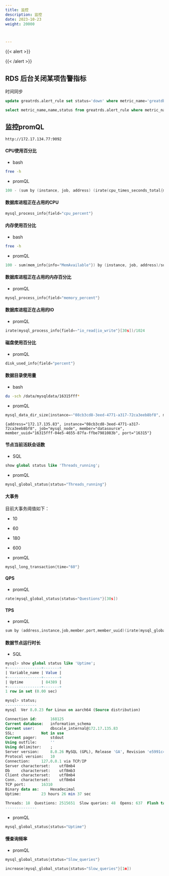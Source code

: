 ```yaml
---
title: 监控
description: 监控
date: 2023-10-23
weight: 20000



---
```


{{< alert >}}


{{< /alert >}}


## RDS 后台关闭某项告警指标

时间同步
```sql
update greatrds.alert_rule set status='down' where metric_name='greatdb_self_delta_time' and instance_uuid='044778f1-9f3a-4fed-8ddd-985f3ac610c7';

select metric_name,name,status from greatrds.alert_rule where metric_name='greatdb_self_delta_time';
```

## 监控promQL
`http://172.17.134.77:9092`


#### CPU使用百分比
- bash
```bash
free -h
```

- promQL
```c
100 - (sum by (instance, job, address) (irate(cpu_times_seconds_total{mode="idle"}[30s]) ) /sum by (instance, job, address)(irate(cpu_times_seconds_total{}[30s]) ) * 100)
```
#### 数据库进程正在占用的CPU

```c
mysql_process_info{field="cpu_percent"}
```

#### 内存使用百分比
- bash
```bash
free -h
```

- promQL
```c
100 - sum(mem_info{info="MemAvailable"}) by (instance, job, address)/sum(mem_info{info="MemTotal"}) by (instance, job, address) * 100
```

#### 数据库进程正在占用的内存百分比
- promQL
```c
mysql_process_info{field="memory_percent"}
```

#### 数据库进程正在占用的IO

- promQL
```c
irate(mysql_process_info{field=~"io_read|io_write"}[30s])/1024
```


#### 磁盘使用百分比

- promQL
```c
disk_used_info{field="percent"}
```


#### 数据目录使用量
- bash
```bash
du -sch /data/mysqldata/16315fff*
```

- promQL
```c
mysql_data_dir_size{instance=~"08cb3cd8-3eed-4771-a317-72ca3eeb8bf8", member_uuid=~"16315fff-04e5-4655-87fa-ffbe7981083b"}/1024/1024/1024
```

`{address="172.17.135.83", instance="08cb3cd8-3eed-4771-a317-72ca3eeb8bf8", job="mysql_node", member="datasource", member_uuid="16315fff-04e5-4655-87fa-ffbe7981083b", port="16315"}`


#### 节点当前活跃会话数
- SQL
```sql
show global status like 'Threads_running';
```

- promQL
```c
mysql_global_status{status="Threads_running"}
```

#### 大事务
目前大事务阈值如下：
- 10
- 60
- 180
- 600

- promQL
```c
mysql_long_transaction{time="60"}
```


#### QPS


- promQL
```c
rate(mysql_global_status{status="Questions"}[30s])
```






#### TPS

- promQL
```c
sum by (address,instance,job,member,port,member_uuid)(irate(mysql_global_status{status=~"Com_xa_commit|Com_xa_rollback|Com_commit|Com_rollback"}[30s]))
```






#### 数据节点运行时长


- SQL
```sql
mysql> show global status like 'Uptime';
+---------------+-------+
| Variable_name | Value |
+---------------+-------+
| Uptime        | 84389 |
+---------------+-------+
1 row in set (0.00 sec)

mysql> status;
--------------
mysql  Ver 8.0.23 for Linux on aarch64 (Source distribution)

Connection id:		168125
Current database:	information_schema
Current user:		dbscale_internal@172.17.135.83
SSL:			Not in use
Current pager:		stdout
Using outfile:		''
Using delimiter:	;
Server version:		8.0.26 MySQL (GPL), Release 'GA', Revision 'e5991c4950c'
Protocol version:	10
Connection:		127.0.0.1 via TCP/IP
Server characterset:	utf8mb4
Db     characterset:	utf8mb3
Client characterset:	utf8mb4
Conn.  characterset:	utf8mb4
TCP port:		16310
Binary data as:		Hexadecimal
Uptime:			23 hours 26 min 37 sec

Threads: 18  Questions: 2515651  Slow queries: 48  Opens: 637  Flush tables: 4  Open tables: 446  Queries per second avg: 29.807
--------------

```

- promQL
```c
mysql_global_status{status="Uptime"}
```



#### 慢查询频率

- promQL
```c
mysql_global_status{status="Slow_queries"}

increase(mysql_global_status{status="Slow_queries"}[1m])
```










